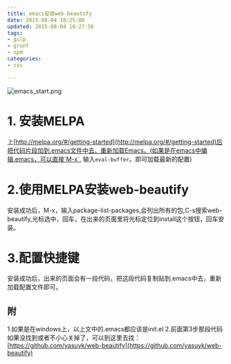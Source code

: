 ```yaml
---
title: emacs安装web-beautify
date: 2015-08-04 18:25:00
updated: 2015-08-04 18:27:56
tags: 
- gulp
- grunt
- npm
categories: 
- css

---
```

![emacs_start.png][1]
# 1. 安装MELPA
上[http://melpa.org/#/getting-started](http://melpa.org/#/getting-started)后把代码片段加到.emacs文件中去。重新加载Emacs。(如果是在emacs中编辑.emacs，可以直接`M-x`, 输入`eval-buffer`。即可加载最新的配置)

# 2.使用MELPA安装web-beautify
安装成功后，M-x，输入package-list-packages,会列出所有的包,C-s搜索web-beautify,光标选中，回车，在出来的页面里将光标定位到install这个按钮，回车安装。

# 3.配置快捷键
安装成功后，出来的页面会有一段代码，把这段代码复制贴到.emacs中去，重新加载配置文件即可。


<!--more-->


## 附

1.如果是在windows上，以上文中的.emacs都应该是init.el
2.前面第3步那段代码如果没找到或者不小心关掉了，可以到这里去找：[https://github.com/yasuyk/web-beautify](https://github.com/yasuyk/web-beautify)


  [1]: https://imgs.gnux.cn/usr/uploads/2015/08/1073575278.png